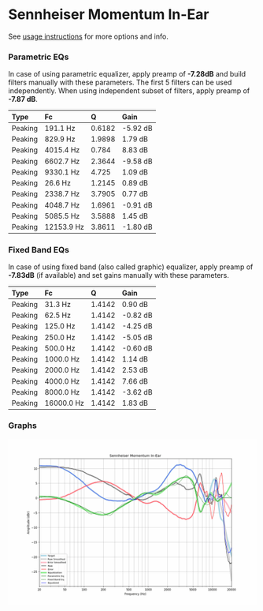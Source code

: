 # Sennheiser Momentum In-Ear
See [usage instructions](https://github.com/jaakkopasanen/AutoEq#usage) for more options and info.

### Parametric EQs
In case of using parametric equalizer, apply preamp of **-7.28dB** and build filters manually
with these parameters. The first 5 filters can be used independently.
When using independent subset of filters, apply preamp of **-7.87 dB**.

| Type    | Fc         |      Q | Gain     |
|:--------|:-----------|:-------|:---------|
| Peaking | 191.1 Hz   | 0.6182 | -5.92 dB |
| Peaking | 829.9 Hz   | 1.9898 | 1.79 dB  |
| Peaking | 4015.4 Hz  | 0.784  | 8.83 dB  |
| Peaking | 6602.7 Hz  | 2.3644 | -9.58 dB |
| Peaking | 9330.1 Hz  | 4.725  | 1.09 dB  |
| Peaking | 26.6 Hz    | 1.2145 | 0.89 dB  |
| Peaking | 2338.7 Hz  | 3.7905 | 0.77 dB  |
| Peaking | 4048.7 Hz  | 1.6961 | -0.91 dB |
| Peaking | 5085.5 Hz  | 3.5888 | 1.45 dB  |
| Peaking | 12153.9 Hz | 3.8611 | -1.80 dB |

### Fixed Band EQs
In case of using fixed band (also called graphic) equalizer, apply preamp of **-7.83dB**
(if available) and set gains manually with these parameters.

| Type    | Fc         |      Q | Gain     |
|:--------|:-----------|:-------|:---------|
| Peaking | 31.3 Hz    | 1.4142 | 0.90 dB  |
| Peaking | 62.5 Hz    | 1.4142 | -0.82 dB |
| Peaking | 125.0 Hz   | 1.4142 | -4.25 dB |
| Peaking | 250.0 Hz   | 1.4142 | -5.05 dB |
| Peaking | 500.0 Hz   | 1.4142 | -0.60 dB |
| Peaking | 1000.0 Hz  | 1.4142 | 1.14 dB  |
| Peaking | 2000.0 Hz  | 1.4142 | 2.53 dB  |
| Peaking | 4000.0 Hz  | 1.4142 | 7.66 dB  |
| Peaking | 8000.0 Hz  | 1.4142 | -3.62 dB |
| Peaking | 16000.0 Hz | 1.4142 | 1.83 dB  |

### Graphs
![](./Sennheiser%20Momentum%20In-Ear.png)